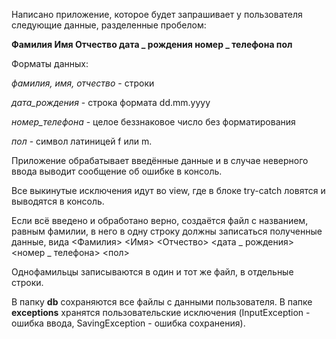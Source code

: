 Написано приложение, которое будет запрашивает у пользователя следующие данные, разделенные пробелом:

**Фамилия Имя Отчество дата _ рождения номер _ телефона пол**

Форматы данных:

*фамилия, имя, отчество* - строки

*дата_рождения* - строка формата dd.mm.yyyy

*номер_телефона* - целое беззнаковое число без форматирования

*пол* - символ латиницей f или m.

Приложение обрабатывает введённые данные и в случае неверного ввода выводит сообщение об ошибке в консоль. 

Все выкинутые исключения идут во view, где в блоке try-catch ловятся и выводятся в консоль.

Если всё введено и обработано верно, создаётся файл с названием, равным фамилии, в него в одну строку должны записаться полученные данные, вида
<Фамилия> <Имя> <Отчество> <дата _ рождения> <номер _ телефона> <пол>

Однофамильцы записываются в один и тот же файл, в отдельные строки.

В папку **db** сохраняются все файлы с данными пользователя. В папке **exceptions** хранятся пользовательские исключения (InputException - ошибка ввода, SavingException - ошибка сохранения).